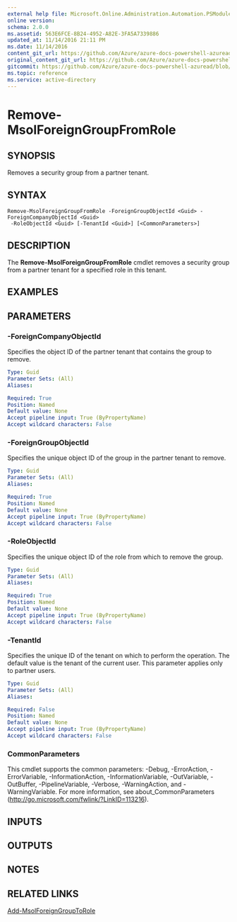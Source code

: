 ```yaml
---
external help file: Microsoft.Online.Administration.Automation.PSModule.dll-Help.xml
online version:
schema: 2.0.0
ms.assetid: 563E6FCE-8B24-4952-A82E-3FA5A7339886
updated_at: 11/14/2016 21:11 PM
ms.date: 11/14/2016
content_git_url: https://github.com/Azure/azure-docs-powershell-azuread/blob/master/Azure%20AD%20Cmdlets/MSOnline/v1/Remove-MsolForeignGroupFromRole.md
original_content_git_url: https://github.com/Azure/azure-docs-powershell-azuread/blob/master/Azure%20AD%20Cmdlets/MSOnline/v1/Remove-MsolForeignGroupFromRole.md
gitcommit: https://github.com/Azure/azure-docs-powershell-azuread/blob/2fc7c934766545163d747d78fd2431e341b5bd4f
ms.topic: reference
ms.service: active-directory
---
```


# Remove-MsolForeignGroupFromRole

## SYNOPSIS
Removes a security group from a partner tenant.

## SYNTAX

```
Remove-MsolForeignGroupFromRole -ForeignGroupObjectId <Guid> -ForeignCompanyObjectId <Guid>
 -RoleObjectId <Guid> [-TenantId <Guid>] [<CommonParameters>]
```

## DESCRIPTION
The **Remove-MsolForeignGroupFromRole** cmdlet removes a security group from a partner tenant for a specified role in this tenant.

## EXAMPLES


## PARAMETERS

### -ForeignCompanyObjectId
Specifies the object ID of the partner tenant that contains the group to remove.

```yaml
Type: Guid
Parameter Sets: (All)
Aliases:

Required: True
Position: Named
Default value: None
Accept pipeline input: True (ByPropertyName)
Accept wildcard characters: False
```

### -ForeignGroupObjectId
Specifies the unique object ID of the group in the partner tenant to remove.

```yaml
Type: Guid
Parameter Sets: (All)
Aliases:

Required: True
Position: Named
Default value: None
Accept pipeline input: True (ByPropertyName)
Accept wildcard characters: False
```

### -RoleObjectId
Specifies the unique object ID of the role from which to remove the group.

```yaml
Type: Guid
Parameter Sets: (All)
Aliases:

Required: True
Position: Named
Default value: None
Accept pipeline input: True (ByPropertyName)
Accept wildcard characters: False
```

### -TenantId
Specifies the unique ID of the tenant on which to perform the operation.
The default value is the tenant of the current user.
This parameter applies only to partner users.

```yaml
Type: Guid
Parameter Sets: (All)
Aliases:

Required: False
Position: Named
Default value: None
Accept pipeline input: True (ByPropertyName)
Accept wildcard characters: False
```

### CommonParameters
This cmdlet supports the common parameters: -Debug, -ErrorAction, -ErrorVariable, -InformationAction, -InformationVariable, -OutVariable, -OutBuffer, -PipelineVariable, -Verbose, -WarningAction, and -WarningVariable. For more information, see about_CommonParameters (http://go.microsoft.com/fwlink/?LinkID=113216).

## INPUTS

## OUTPUTS

## NOTES

## RELATED LINKS
[Add-MsolForeignGroupToRole](./Add-MsolForeignGroupToRole.md)
